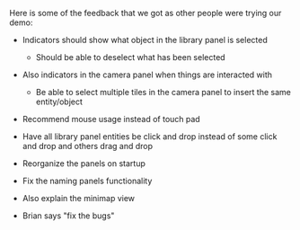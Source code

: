 Here is some of the feedback that we got as other people were trying our demo:


* Indicators should show what object in the library panel is selected

    * Should be able to deselect what has been selected

* Also indicators in the camera panel when things are interacted with
    
    * Be able to select multiple tiles in the camera panel to insert the same entity/object

* Recommend mouse usage instead of touch pad

* Have all library panel entities be click and drop instead of some click and drop and others drag and drop

* Reorganize the panels on startup

* Fix the naming panels functionality

* Also explain the minimap view

* Brian says "fix the bugs"